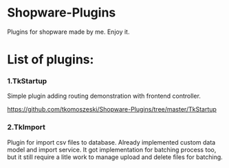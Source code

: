 # Shopware-Plugins
Plugins for shopware made by me. Enjoy it.

# List of plugins:

### 1.TkStartup 
Simple plugin adding routing demonstration with frontend controller.

https://github.com/tkomoszeski/Shopware-Plugins/tree/master/TkStartup

### 2.TkImport
Plugin for import csv files to database. Already implemented custom data model and import service. It got implementation for batching process too, but it still require a litle work to manage upload and delete files for batching.

